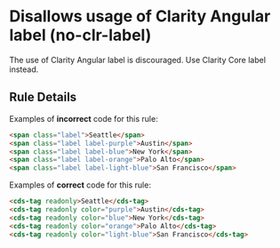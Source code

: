 # Disallows usage of Clarity Angular label (no-clr-label)

The use of Clarity Angular label is discouraged. Use Clarity Core label instead.

## Rule Details

Examples of **incorrect** code for this rule:

```html
<span class="label">Seattle</span>
<span class="label label-purple">Austin</span>
<span class="label label-blue">New York</span>
<span class="label label-orange">Palo Alto</span>
<span class="label label-light-blue">San Francisco</span>
```

Examples of **correct** code for this rule:

```html
<cds-tag readonly>Seattle</cds-tag>
<cds-tag readonly color="purple">Austin</cds-tag>
<cds-tag readonly color="blue">New York</cds-tag>
<cds-tag readonly color="orange">Palo Alto</cds-tag>
<cds-tag readonly color="light-blue">San Francisco</cds-tag>
```
